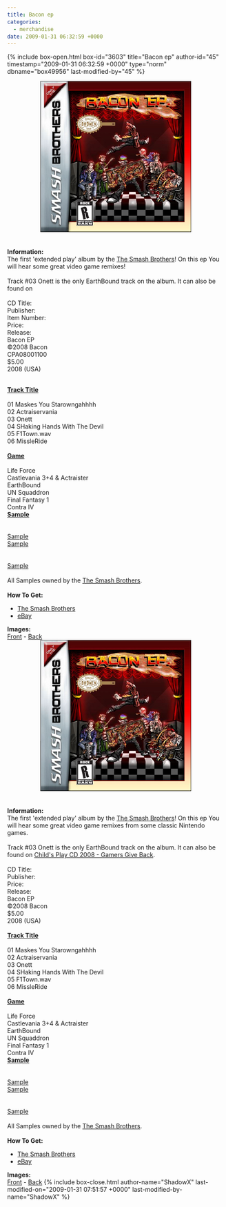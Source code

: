 ```yaml
---
title: Bacon ep
categories:
  - merchandise
date: 2009-01-31 06:32:59 +0000
---
```

{% include box-open.html box-id="3603" title="Bacon ep" author-id="45" timestamp="2009-01-31 06:32:59 +0000" type="norm" dbname="box49956" last-modified-by="45" %}
	<center>
	<img src="/merchandise/images/baconep_title.jpg" border="0" alt="Bacon ep" />
	</center>
	<br /><br />
	<b>Information:</b>
	<br />
	The first 'extended play' album by the <a href="http://thesmashbrothers.com/">The Smash Brothers</a>! On this ep 
	You will hear some great video game remixes! 
	<br /><br />
	Track #03 Onett is the only EarthBound track on the album. It can also be found on
	<br /><br />
<table1 />
	CD Title:<br />
	Publisher:<br />
	Item Number:<br />
	Price:<br />
	Release:<br />
<table2 />
	Bacon EP<br />
	©2008 Bacon<br />
	CPA08001100<br />
	$5.00<br />
	2008 (USA)<br /><br />
<table3 />

<table1 />
	<b><u>Track Title</u></b><br /><br />
	01 Maskes You Starowngahhhh<br />
	02 Actraiservania<br />
	03 Onett<br />
	04 SHaking Hands With The Devil<br />
	05 F1Town.wav<br />
	06 MissleRide<br /><br />
<table2 />
	<u><b>Game</b></u><br /><br />
	Life Force<br />
	Castlevania 3+4 & Actraister<br />
	EarthBound<br />
	UN Squaddron<br />
	Final Fantasy 1<br />
	Contra IV<br />
<table2 />
	<u><b>Sample</b></u><br /><br />
	<br />
	<a href="samples/BaconEP_Actraiservania_Sample_tr02.mp3">Sample</a><br />
	<a href="samples/BaconEP_Onett_Sample_tr03.mp3">Sample</a><br />
	<br />
	<br />
	<a href="samples/BaconEP_MissileRide_Sample_tr06.mp3">Sample</a><br />
<table3 />
	<br />
	All Samples owned by the <a href="http://thesmashbrothers.com/">The Smash Brothers</a>.
	<br /><br />
	<b>How To Get:</b>
	<br />
	<ul>
	<li><a href="http://thesmashbrothers.com/">The Smash Brothers</a></li>
	<li><a href="http://www.ebay.com">eBay</a></li>
	</ul>
	<b>Images:</b>
	<br />
	<a href="/merchandise/images/baconep_front.jpg">Front</a> - <a href="/merchandise/images/baconep.jpg">Back</a>
	<center>
	<img src="/merchandise/images/baconep_title.jpg" border="0" alt="Bacon ep" />
	</center>
	<br /><br />
	<b>Information:</b>
	<br />
	The first 'extended play' album by the <a href="http://thesmashbrothers.com/">The Smash Brothers</a>! On this ep 
	You will hear some great video game remixes from some classic Nintendo games.
	<br /><br />
	Track #03 Onett is the only EarthBound track on the album. It can also be found on <a href="http://starmen.net/merchandise/music/childsplaycd08.php">Child's Play CD 2008 - Gamers Give Back</a>.
	<br /><br />
<table1 />
	CD Title:<br />
	Publisher:<br />
	Price:<br />
	Release:<br />
<table2 />
	Bacon EP<br />
	©2008 Bacon<br />
	$5.00<br />
	2008 (USA)<br /><br />
<table3 />

<table1 />
	<b><u>Track Title</u></b><br /><br />
	01 Maskes You Starowngahhhh<br />
	02 Actraiservania<br />
	03 Onett<br />
	04 SHaking Hands With The Devil<br />
	05 F1Town.wav<br />
	06 MissleRide<br /><br />
<table2 />
	<u><b>Game</b></u><br /><br />
	Life Force<br />
	Castlevania 3+4 & Actraister<br />
	EarthBound<br />
	UN Squaddron<br />
	Final Fantasy 1<br />
	Contra IV<br />
<table2 />
	<u><b>Sample</b></u><br /><br />
	<br />
	<a href="samples/BaconEP_Actraiservania_Sample_tr02.mp3">Sample</a><br />
	<a href="samples/BaconEP_Onett_Sample_tr02.mp3">Sample</a><br />
	<br />
	<br />
	<a href="samples/BaconEP_MissileRide_Sample_tr06.mp3">Sample</a><br />
<table3 />
	<br />
	All Samples owned by the <a href="http://thesmashbrothers.com/">The Smash Brothers</a>.
	<br /><br />
	<b>How To Get:</b>
	<br />
	<ul>
	<li><a href="http://thesmashbrothers.com/">The Smash Brothers</a></li>
	<li><a href="http://www.ebay.com">eBay</a></li>
	</ul>
	<b>Images:</b>
	<br />
	<a href="/merchandise/images/baconep_front.jpg">Front</a> - <a href="/merchandise/images/baconep_back.jpg">Back</a>
{% include box-close.html author-name="ShadowX" last-modified-on="2009-01-31 07:51:57 +0000" last-modified-by-name="ShadowX" %}
